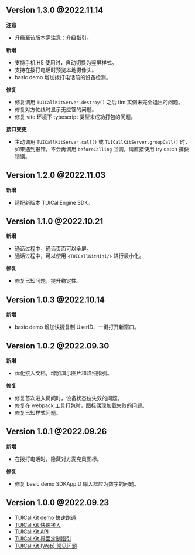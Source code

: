 
## Version 1.3.0 @2022.11.14

**注意**

- 升级至该版本需注意：[升级指引](./Updated%20Guidline.md)。

**新增**

- 支持手机 H5 使用时，自动切换为竖屏样式。
- 支持在拨打电话时预览本地摄像头。
- basic demo 增加拨打电话前的设备检测。

**修复**

- 修复调用 `TUICallKitServer.destroy()` 之后 tim 实例未完全退出的问题。
- 修复对方忙线时显示无应答的问题。
- 修复 vite 环境下 typescript 类型未成功打包的问题。

**接口变更**

- 主动调用 `TUICallKitServer.call()` 或 `TUICallKitServer.groupCall()` 时，如果遇到报错，不会再调用 `beforeCalling` 回调。请直接使用 try catch 捕获错误。

## Version 1.2.0 @2022.11.03

**新增**

- 适配新版本 TUICallEngine SDK。

## Version 1.1.0 @2022.10.21

**新增**

- 通话过程中，通话页面可以全屏。
- 通话过程中，可以使用 `<TUICallKitMini/>` 进行最小化。

**修复**

- 修复已知问题，提升稳定性。

## Version 1.0.3 @2022.10.14

**新增**

- basic demo 增加快捷复制 UserID、一键打开新窗口。

## Version 1.0.2 @2022.09.30

**新增**

- 优化接入文档，增加演示图片和详细指引。

**修复**

- 修复首次进入房间时，设备状态位失效的问题。
- 修复在 webpack 工具打包时，图标偶现加载失败的问题。
- 修复已知样式问题。

## Version 1.0.1 @2022.09.26

**新增**

- 在拨打电话时，隐藏对方麦克风图标。

**修复**

- 修复 basic demo SDKAppID 输入框应为数字的问题。

## Version 1.0.0 @2022.09.23

- [TUICallKit demo 快速跑通](https://github.com/tencentyun/TUICallKit/blob/main/Web/demos/basic/README.md)
- [TUICallKit 快速接入](https://cloud.tencent.com/document/product/647/78731)
- [TUICallKit API](https://cloud.tencent.com/document/product/647/81015)
- [TUICallKit 界面定制指引](https://cloud.tencent.com/document/product/647/81014)
- [TUICallKit (Web) 常见问题](https://cloud.tencent.com/document/product/647/78769)


